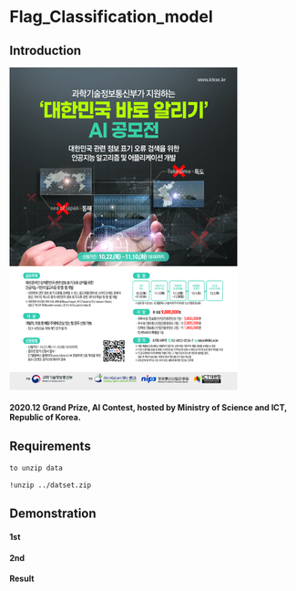 # Flag_Classification_model

## Introduction

  

<img src = "https://github.com/Korea-Flag-Classification/Flag_Classification_model/blob/main/img/img.jpg" width="400px">

  
#### 2020.12 Grand Prize, AI Contest, hosted by Ministry of Science and ICT, Republic of Korea. 

  

## Requirements

    to unzip data

```bash
!unzip ../datset.zip
```

## Demonstration

#### 1st

    

#### 2nd  


#### Result  


